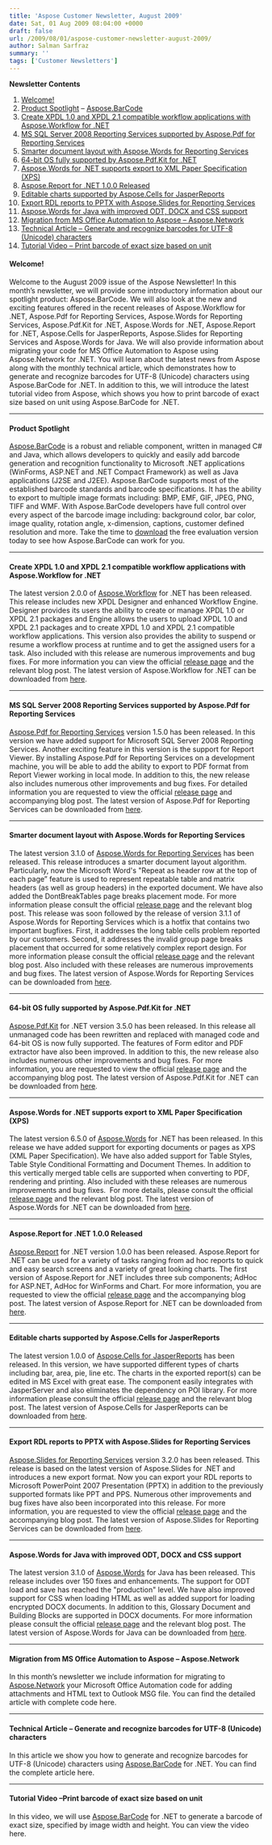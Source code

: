 ```yaml
---
title: 'Aspose Customer Newsletter, August 2009'
date: Sat, 01 Aug 2009 08:04:00 +0000
draft: false
url: /2009/08/01/aspose-customer-newsletter-august-2009/
author: Salman Sarfraz
summary: ''
tags: ['Customer Newsletters']
---
```


<!-- #newsletter-body { font-family:Arial, Helvetica, sans-serif; font-size: 14px; background-color:#FFFFFF; } #newsletter-body h4 { font-size:16px; } #newsletter-body a, #newsletter-body a:link, #newsletter-body a:visited, #newsletter-body a:active, #newsletter-body a:focus { text-decoration:none; color: #009fcd; } #newsletter-body a:hover { text-decoration:underline; } #newsletter-body ol li{ line-height: 1.3em } #newsletter-body hr { height: 1px; clear: both; } -->

**Newsletter Contents**

1.  [Welcome!][1]
2.  [Product Spotlight][2] – [Aspose.BarCode][3]
3.  [Create XPDL 1.0 and XPDL 2.1 compatible workflow applications with Aspose.Workflow for .NET][4]
4.  [MS SQL Server 2008 Reporting Services supported by Aspose.Pdf for Reporting Services][5]
5.  [Smarter document layout with Aspose.Words for Reporting Services][6]
6.  [64-bit OS fully supported by Aspose.Pdf.Kit for .NET][7]
7.  [Aspose.Words for .NET supports export to XML Paper Specification (XPS)][8]
8.  [Aspose.Report for .NET 1.0.0 Released][9]
9.  [Editable charts supported by Aspose.Cells for JasperReports][10]
10.  [Export RDL reports to PPTX with Aspose.Slides for Reporting Services][11]
11.  [Aspose.Words for Java with improved ODT, DOCX and CSS support][12]
12.  [Migration from MS Office Automation to Aspose – Aspose.Network][13]
13.  [Technical Article – Generate and recognize barcodes for UTF-8 (Unicode) characters][14]
14.  [Tutorial Video – Print barcode of exact size based on unit][15]

#### Welcome!

Welcome to the August 2009 issue of the Aspose Newsletter! In this month’s newsletter, we will provide some introductory information about our spotlight product: Aspose.BarCode. We will also look at the new and exciting features offered in the recent releases of Aspose.Workflow for .NET, Aspose.Pdf for Reporting Services, Aspose.Words for Reporting Services, Aspose.Pdf.Kit for .NET, Aspose.Words for .NET, Aspose.Report for .NET, Aspose.Cells for JasperReports, Aspose.Slides for Reporting Services and Aspose.Words for Java. We will also provide information about migrating your code for MS Office Automation to Aspose using Aspose.Network for .NET. You will learn about the latest news from Aspose along with the monthly technical article, which demonstrates how to generate and recognize barcodes for UTF-8 (Unicode) characters using Aspose.BarCode for .NET. In addition to this, we will introduce the latest tutorial video from Aspose, which shows you how to print barcode of exact size based on unit using Aspose.BarCode for .NET.

* * *

#### Product Spotlight

[](http://www.aspose.com/community/files/53/visual-components/aspose.barcode-for-.net-and-java/default.aspx)[Aspose.BarCode][16] is a robust and reliable component, written in managed C# and Java, which allows developers to quickly and easily add barcode generation and recognition functionality to Microsoft .NET applications (WinForms, ASP.NET and .NET Compact Framework) as well as Java applications (J2SE and J2EE). Aspose.BarCode supports most of the established barcode standards and barcode specifications. It has the ability to export to multiple image formats including: BMP, EMF, GIF, JPEG, PNG, TIFF and WMF. With Aspose.BarCode developers have full control over every aspect of the barcode image including: background color, bar color, image quality, rotation angle, x-dimension, captions, customer defined resolution and more. Take the time to [download][17] the free evaluation version today to see how Aspose.BarCode can work for you.

* * *

#### Create XPDL 1.0 and XPDL 2.1 compatible workflow applications with Aspose.Workflow for .NET

[](https://docs.aspose.com/display/wordsjava/Home)The latest version 2.0.0 of [Aspose.Workflow][18] for .NET has been released. This release includes new XPDL Designer and enhanced Workflow Engine. Designer provides its users the ability to create or manage XPDL 1.0 or XPDL 2.1 packages and Engine allows the users to upload XPDL 1.0 and XPDL 2.1 packages and to create XPDL 1.0 and XPDL 2.1 compatible workflow applications. This version also provides the ability to suspend or resume a workflow process at runtime and to get the assigned users for a task. Also included with this release are numerous improvements and bug fixes. For more information you can view the official [release page][19] and the relevant blog post. The latest version of Aspose.Workflow for .NET can be downloaded from [here][20].

* * *

#### MS SQL Server 2008 Reporting Services supported by Aspose.Pdf for Reporting Services

[](http://www.aspose.com/categories/ssrs-rendering-extensions/aspose.pdf-for-reporting-services/default.aspx)[Aspose.Pdf for Reporting Services][21] version 1.5.0 has been released. In this version we have added support for Microsoft SQL Server 2008 Reporting Services. Another exciting feature in this version is the support for Report Viewer. By installing Aspose.Pdf for Reporting Services on a development machine, you will be able to add the ability to export to PDF format from Report Viewer working in local mode. In addition to this, the new release also includes numerous other improvements and bug fixes. For detailed information you are requested to view the official [release page][22] and accompanying blog post. The latest version of Aspose.Pdf for Reporting Services can be downloaded from [here][23].

* * *

#### Smarter document layout with Aspose.Words for Reporting Services

[](http://www.aspose.com/categories/ssrs-rendering-extensions/aspose.words-for-reporting-services/default.aspx)The latest version 3.1.0 of [Aspose.Words for Reporting Services][24] has been released. This release introduces a smarter document layout algorithm. Particularly, now the Microsoft Word's "Repeat as header row at the top of each page” feature is used to represent repeatable table and matrix headers (as well as group headers) in the exported document. We have also added the DontBreakTables page breaks placement mode. For more information please consult the official [release page][25] and the relevant blog post. This release was soon followed by the release of version 3.1.1 of Aspose.Words for Reporting Services which is a hotfix that contains two important bugfixes. First, it addresses the long table cells problem reported by our customers. Second, it addresses the invalid group page breaks placement that occurred for some relatively complex report design. For more information please consult the official [release page][26] and the relevant blog post. Also included with these releases are numerous improvements and bug fixes. The latest version of Aspose.Words for Reporting Services can be downloaded from [here][27].

* * *

#### 64-bit OS fully supported by Aspose.Pdf.Kit for .NET

[](http://www.aspose.com/categories/file-format-components/aspose.pdf.kit-for-.net-and-java/default.aspx)[Aspose.Pdf.Kit][28] for .NET version 3.5.0 has been released. In this release all unmanaged code has been rewritten and replaced with managed code and 64-bit OS is now fully supported. The features of Form editor and PDF extractor have also been improved. In addition to this, the new release also includes numerous other improvements and bug fixes. For more information, you are requested to view the official [release page][29] and the accompanying blog post. The latest version of Aspose.Pdf.Kit for .NET can be downloaded from [here][30].

* * *

#### Aspose.Words for .NET supports export to XML Paper Specification (XPS)

[](https://docs.aspose.com/display/wordsjava/Home)The latest version 6.5.0 of [Aspose.Words][31] for .NET has been released. In this release we have added support for exporting documents or pages as XPS (XML Paper Specification). We have also added support for Table Styles, Table Style Conditional Formatting and Document Themes. In addition to this vertically merged table cells are supported when converting to PDF, rendering and printing. Also included with these releases are numerous improvements and bug fixes.  For more details, please consult the official [release page][32] and the relevant blog post. The latest version of Aspose.Words for .NET can be downloaded from [here][33].

* * *

#### Aspose.Report for .NET 1.0.0 Released

[](http://www.aspose.com/categories/visual-components/aspose.report-for-.net/default.aspx)[Aspose.Report][34] for .NET version 1.0.0 has been released. Aspose.Report for .NET can be used for a variety of tasks ranging from ad hoc reports to quick and easy search screens and a variety of great looking charts. The first version of Aspose.Report for .NET includes three sub components; AdHoc for ASP.NET, AdHoc for WinForms and Chart. For more information, you are requested to view the official [release page][35] and the accompanying blog post. The latest version of Aspose.Report for .NET can be downloaded from [here][36].

* * *

#### Editable charts supported by Aspose.Cells for JasperReports

[](http://www.aspose.com/categories/jasperreports-exporters/aspose.cells-for-jasperreports/default.aspx)The latest version 1.0.0 of [Aspose.Cells for JasperReports][37] has been released. In this version, we have supported different types of charts including bar, area, pie, line etc. The charts in the exported report(s) can be edited in MS Excel with great ease. The component easily integrates with JasperServer and also eliminates the dependency on POI library. For more information please consult the official [release page][38] and the relevant blog post. The latest version of Aspose.Cells for JasperReports can be downloaded from [here][39].

* * *

#### Export RDL reports to PPTX with Aspose.Slides for Reporting Services

[](http://www.aspose.com/categories/ssrs-rendering-extensions/aspose.slides-for-reporting-services/default.aspx)[Aspose.Slides for Reporting Services][40] version 3.2.0 has been released. This release is based on the latest version of Aspose.Slides for .NET and introduces a new export format. Now you can export your RDL reports to Microsoft PowerPoint 2007 Presentation (PPTX) in addition to the previously supported formats like PPT and PPS. Numerous other improvements and bug fixes have also been incorporated into this release. For more information, you are requested to view the official [release page][41] and the accompanying blog post. The latest version of Aspose.Slides for Reporting Services can be downloaded from [here][42].

* * *

#### Aspose.Words for Java with improved ODT, DOCX and CSS support

[](https://docs.aspose.com/display/wordsjava/Home)The latest version 3.1.0 of [Aspose.Words][43] for Java has been released. This release includes over 150 fixes and enhancements. The support for ODT load and save has reached the "production" level. We have also improved support for CSS when loading HTML as well as added support for loading encrypted DOCX documents. In addition to this, Glossary Document and Building Blocks are supported in DOCX documents. For more information please consult the official [release page][44] and the relevant blog post. The latest version of Aspose.Words for Java can be downloaded from [here][45].

* * *

#### Migration from MS Office Automation to Aspose – **Aspose.Network**

In this month’s newsletter we include information for migrating to [Aspose.Network][46] your Microsoft Office Automation code for adding attachments and HTML text to Outlook MSG file. You can find the detailed article with complete code here.

* * *

#### Technical Article – **Generate and recognize barcodes for UTF-8 (Unicode) characters**

In this article we show you how to generate and recognize barcodes for UTF-8 (Unicode) characters using [Aspose.BarCode][47] for .NET. You can find the complete article here.

* * *

#### Tutorial Video –Print barcode of exact size based on unit

In this video, we will use [Aspose.BarCode][48] for .NET to generate a barcode of exact size, specified by image width and height. You can view the video here.




[1]: #080901
[2]: #080902
[3]: https://docs.aspose.com/display/wordsjava/Home
[4]: #080903
[5]: #080904
[6]: #080905
[7]: #080906
[8]: #080907
[9]: #080908
[10]: #080909
[11]: #080910
[12]: #080911
[13]: #080912
[14]: #080913
[15]: #080914
[16]: https://docs.aspose.com/display/wordsjava/Home
[17]: http://www.aspose.com/community/files/53/visual-components/aspose.barcode-for-.net-and-java/default.aspx
[18]: https://docs.aspose.com/display/wordsjava/Home
[19]: http://www.aspose.com/community/files/54/utility-components/aspose.workflow-for-.net/entry185594.aspx
[20]: http://www.aspose.com/community/files/54/utility-components/aspose.workflow-for-.net/default.aspx
[21]: http://www.aspose.com/categories/ssrs-rendering-extensions/aspose.pdf-for-reporting-services/default.aspx
[22]: http://www.aspose.com/community/files/52/ssrs-rendering-extensions/aspose.pdf-for-reporting-services/entry185726.aspx
[23]: http://www.aspose.com/community/files/52/ssrs-rendering-extensions/aspose.pdf-for-reporting-services/default.aspx
[24]: http://www.aspose.com/categories/ssrs-rendering-extensions/aspose.words-for-reporting-services/default.aspx
[25]: http://www.aspose.com/community/files/52/ssrs-rendering-extensions/aspose.words-for-reporting-services/entry185918.aspx
[26]: http://www.aspose.com/community/files/52/ssrs-rendering-extensions/aspose.words-for-reporting-services/entry188293.aspx
[27]: http://www.aspose.com/community/files/52/ssrs-rendering-extensions/aspose.words-for-reporting-services/default.aspx
[28]: http://www.aspose.com/categories/file-format-components/aspose.pdf.kit-for-.net-and-java/default.aspx
[29]: http://www.aspose.com/community/files/51/file-format-components/aspose.pdf.kit-for-.net-and-java/entry186896.aspx
[30]: http://www.aspose.com/community/files/51/file-format-components/aspose.pdf.kit-for-.net-and-java/default.aspx
[31]: https://docs.aspose.com/display/wordsjava/Home
[32]: http://www.aspose.com/community/files/51/file-format-components/aspose.words-for-.net-and-java/entry186045.aspx
[33]: http://www.aspose.com/community/files/51/file-format-components/aspose.words-for-.net-and-java/default.aspx
[34]: http://www.aspose.com/categories/visual-components/aspose.report-for-.net/default.aspx
[35]: http://www.aspose.com/community/files/53/visual-components/aspose.report-for-.net-and-java/entry186584.aspx
[36]: http://www.aspose.com/community/files/53/visual-components/aspose.report-for-.net-and-java/default.aspx
[37]: http://www.aspose.com/categories/jasperreports-exporters/aspose.cells-for-jasperreports/default.aspx
[38]: http://www.aspose.com/community/files/67/jasperreports-exporters/aspose.cells-for-jasperreports/entry189123.aspx
[39]: http://www.aspose.com/community/files/67/jasperreports-exporters/aspose.cells-for-jasperreports/default.aspx
[40]: http://www.aspose.com/categories/ssrs-rendering-extensions/aspose.slides-for-reporting-services/default.aspx
[41]: http://www.aspose.com/community/files/52/ssrs-rendering-extensions/aspose.slides-for-reporting-services/entry189243.aspx
[42]: http://www.aspose.com/community/files/52/ssrs-rendering-extensions/aspose.slides-for-reporting-services/default.aspx
[43]: https://docs.aspose.com/display/wordsjava/Home
[44]: http://www.aspose.com/community/files/51/file-format-components/aspose.words-for-.net-and-java/entry189320.aspx
[45]: http://www.aspose.com/community/files/51/file-format-components/aspose.words-for-.net-and-java/default.aspx
[46]: http://www.aspose.com/categories/file-format-components/aspose.network-for-.net/default.aspx
[47]: https://docs.aspose.com/display/wordsjava/Home
[48]: https://docs.aspose.com/display/wordsjava/Home



